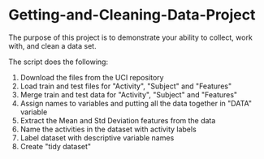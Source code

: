 # Getting-and-Cleaning-Data-Project
The purpose of this project is to demonstrate your ability to collect, work with, and clean a data set.

The script does the following:
1. Download the files from the UCI repository
2. Load train and test files for "Activity", "Subject" and "Features"
3. Merge train and test data for  "Activity", "Subject" and "Features"
4. Assign names to variables and putting all the data together in "DATA" variable
5. Extract the Mean and Std Deviation features from the data
6. Name the activities in the dataset with activity labels
7. Label dataset with descriptive variable names
8. Create "tidy dataset"
